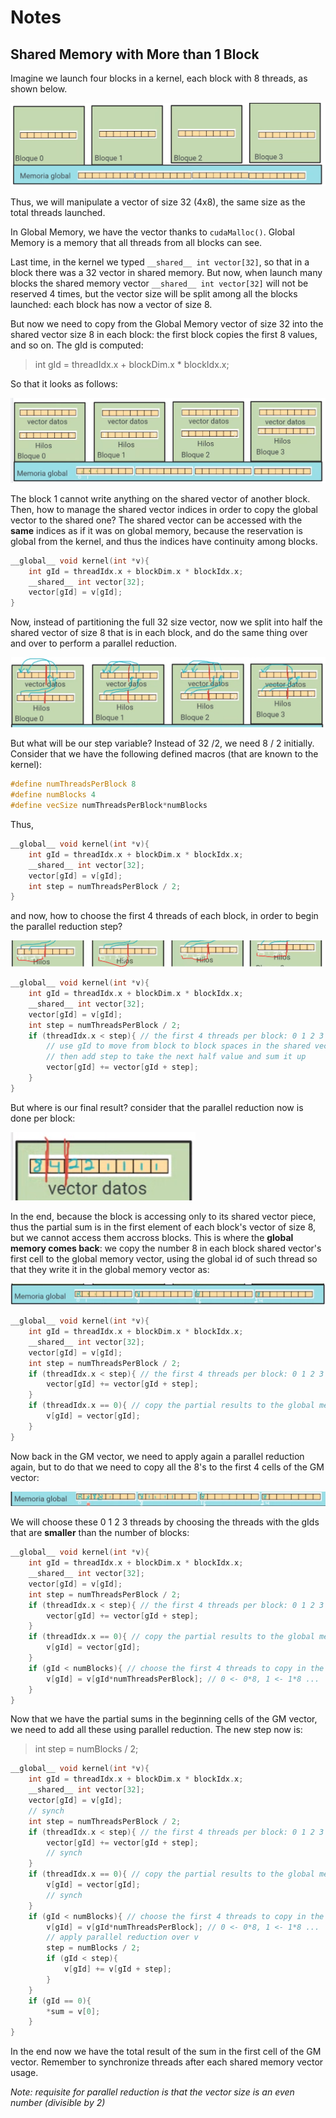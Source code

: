 # Notes

## Shared Memory with More than 1 Block

Imagine we launch four blocks in a kernel, each block with 8 threads, as shown below.

![img](res/1.PNG)

Thus, we will manipulate a vector of size 32 (4x8), the same size as the total threads launched.

In Global Memory, we have the vector thanks to `cudaMalloc()`. Global Memory is a memory that all threads from all blocks can see.

Last time, in the kernel we typed `__shared__ int vector[32]`, so that in a block there was a 32 vector in shared memory. But now, when launch many blocks the shared memory vector `__shared__ int vector[32]` will not be reserved 4 times, but the vector size will be split among all the blocks launched: each block has now a vector of size 8.

But now we need to copy from the Global Memory vector of size 32 into the shared vector size 8 in each block: the first block copies the first 8 values, and so on. The gId is computed:

> int gId = threadIdx.x + blockDim.x * blockIdx.x;

So that it looks as follows:

![img](res/2.PNG)

The block 1 cannot write anything on the shared vector of another block. Then, how to manage the shared vector indices in order to copy the global vector to the shared one? The shared vector can be accessed with the **same** indices as if it was on global memory, because the reservation is global from the kernel, and thus the indices have continuity among blocks.

```c++
__global__ void kernel(int *v){
    int gId = threadIdx.x + blockDim.x * blockIdx.x;
    __shared__ int vector[32];
    vector[gId] = v[gId];
}
```

Now, instead of partitioning the full 32 size vector, now we split into half the shared vector of size 8 that is in each block, and do the same thing over and over to perform a parallel reduction.

![img](res/4.PNG)

But what will be our step variable? Instead of 32 /2, we need 8 / 2 initially. Consider that we have the following defined macros (that are known to the kernel):

```c++
#define numThreadsPerBlock 8
#define numBlocks 4
#define vecSize numThreadsPerBlock*numBlocks
```

Thus,

```c++
__global__ void kernel(int *v){
    int gId = threadIdx.x + blockDim.x * blockIdx.x;
    __shared__ int vector[32];
    vector[gId] = v[gId];
    int step = numThreadsPerBlock / 2;
}
```

and now, how to choose the first 4 threads of each block, in order to begin the parallel reduction step?

![img](res/5.PNG)

```c++
__global__ void kernel(int *v){
    int gId = threadIdx.x + blockDim.x * blockIdx.x;
    __shared__ int vector[32];
    vector[gId] = v[gId];
    int step = numThreadsPerBlock / 2;
    if (threadIdx.x < step){ // the first 4 threads per block: 0 1 2 3
        // use gId to move from block to block spaces in the shared vector (always the first 4)
        // then add step to take the next half value and sum it up
        vector[gId] += vector[gId + step];
    }
}
```

But where is our final result? consider that the parallel reduction now is done per block:

![img](res/6.PNG)

In the end, because the block is accessing only to its shared vector piece, thus the partial sum is in the first element of each block's vector of size 8, but we cannot access them accross blocks. This is where the **global memory comes back**: we copy the number 8 in each block shared vector's first cell to the global memory vector, using the global id of such thread so that they write it in the global memory vector as:

![img](res/7.PNG)

```c++
__global__ void kernel(int *v){
    int gId = threadIdx.x + blockDim.x * blockIdx.x;
    __shared__ int vector[32];
    vector[gId] = v[gId];
    int step = numThreadsPerBlock / 2;
    if (threadIdx.x < step){ // the first 4 threads per block: 0 1 2 3
        vector[gId] += vector[gId + step];
    }
    if (threadIdx.x == 0){ // copy the partial results to the global mem vector
        v[gId] = vector[gId];
    }
}
```

Now back in the GM vector, we need to apply again a parallel reduction again, but to do that we need to copy all the 8's to the first 4 cells of the GM vector:

![img](res/8.PNG)

We will choose these 0 1 2 3 threads by choosing the threads with the gIds that are **smaller** than the number of blocks:

```c++
__global__ void kernel(int *v){
    int gId = threadIdx.x + blockDim.x * blockIdx.x;
    __shared__ int vector[32];
    vector[gId] = v[gId];
    int step = numThreadsPerBlock / 2;
    if (threadIdx.x < step){ // the first 4 threads per block: 0 1 2 3
        vector[gId] += vector[gId + step];
    }
    if (threadIdx.x == 0){ // copy the partial results to the global mem vector
        v[gId] = vector[gId];
    }
    if (gId < numBlocks){ // choose the first 4 threads to copy in the first 4 cells the partial sums
        v[gId] = v[gId*numThreadsPerBlock]; // 0 <- 0*8, 1 <- 1*8 ...
    }
}
```

Now that we have the partial sums in the beginning cells of the GM vector, we need to add all these using parallel reduction. The new step now is:

> int step = numBlocks / 2;

```c++
__global__ void kernel(int *v){
    int gId = threadIdx.x + blockDim.x * blockIdx.x;
    __shared__ int vector[32];
    vector[gId] = v[gId];
    // synch
    int step = numThreadsPerBlock / 2;
    if (threadIdx.x < step){ // the first 4 threads per block: 0 1 2 3
        vector[gId] += vector[gId + step];
        // synch
    }
    if (threadIdx.x == 0){ // copy the partial results to the global mem vector
        v[gId] = vector[gId];
        // synch
    }
    if (gId < numBlocks){ // choose the first 4 threads to copy in the first 4 cells the partial sums
        v[gId] = v[gId*numThreadsPerBlock]; // 0 <- 0*8, 1 <- 1*8 ...
        // apply parallel reduction over v
        step = numBlocks / 2;
        if (gId < step){
            v[gId] += v[gId + step];
        }
    }
    if (gId == 0){
        *sum = v[0];
    }
}
```

In the end now we have the total result of the sum in the first cell of the GM vector. Remember to synchronize threads after each shared memory vector usage.

*Note: requisite for parallel reduction is that the vector size is an even number (divisible by 2)*